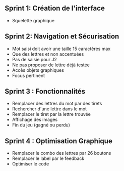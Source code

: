 ## Sprint 1: Création de l'interface
- Squelette graphique

## Sprint 2: Navigation et Sécurisation
- Mot saisi doit avoir une taille 15 caractères max
- Que des lettres et non accentuées
- Pas de saisie pour J2
- Ne pas proposer de lettre déjà testée
- Accès objets graphiques
- Focus pertinent

## Sprint 3 : Fonctionnalités
- Remplacer des lettres du mot par des tirets
- Rechercher d'une lettre dans le mot
- Remplacer le tiret par la lettre trouvée
- Affichage des images
- Fin du jeu (gagné ou perdu)


## Sprint 4 : Optimisation Graphique
- Remplacer le combo des lettres par 26 boutons 
- Remplacer le label par le feedback
- Optimiser le code